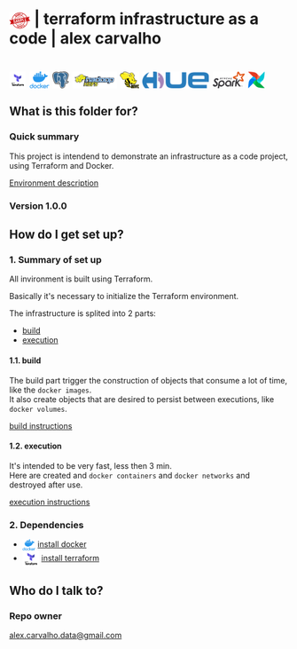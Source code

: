 # <img src="img/sample.png" height="30" style="vertical-align: middle;"> | terraform infrastructure as a code | alex carvalho #

# <img src="img/terraform.png" alt="Terraform" height="30" style="vertical-align: middle;"> <img src="img/docker.png" alt="docker" height="30" style="vertical-align: middle;"> <img src="img/postgresql.png" alt="PostgreSQL" height="30" style="vertical-align: middle;"> <img src="img/hdfs.png" alt="hdfs" height="30" style="vertical-align: middle;"> <img src="img/hive.png" alt="Apache Hive" height="30" style="vertical-align: middle;"> <img src="img/hue.png" alt="hue" height="30" style="vertical-align: middle;"> <img src="img/spark.svg" alt="Apache Spark" height="30" style="vertical-align: middle;"> <img src="img/airflow.png" alt="Apache Airflow" height="30" style="vertical-align: middle;">  

## What is this folder for? ##

### Quick summary

This project is intendend to demonstrate an infrastructure as a code project, using
Terraform and Docker.

[Environment description](ENVIRONMENT.md)

### Version 1.0.0

## How do I get set up? ##

### 1. Summary of set up

All invironment is built using Terraform.  

Basically it's necessary to initialize the Terraform environment.  

The infrastructure is splited into 2 parts:

- [build](BUILD.md)
- [execution](EXEC.md)

#### 1.1. build

The build part trigger the construction of objects that consume a lot of time, like the `docker images`.  
It also create objects that are desired to persist between executions, like `docker volumes`.  

[build instructions](BUILD.md)

#### 1.2. execution

It's intended to be very fast, less then 3 min.   
Here are created and `docker containers` and `docker networks` and destroyed after use.  

[execution instructions](EXEC.md)

### 2. Dependencies

- <img src="img/docker.png" alt="docker" height="20" style="vertical-align: middle;"> [install docker](https://docs.docker.com/get-docker/)
- <img src="img/terraform.png" alt="Terraform" height="30" style="vertical-align: middle;"> [install terraform](https://learn.hashicorp.com/tutorials/terraform/install-cli)

## Who do I talk to? ##

### Repo owner 

alex.carvalho.data@gmail.com
